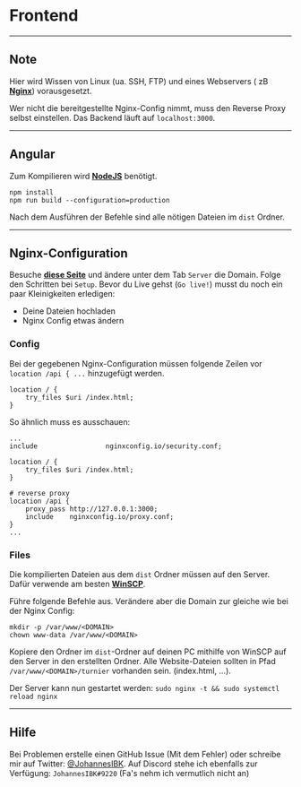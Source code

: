 # Frontend

***
## Note

Hier wird Wissen von Linux (ua. SSH, FTP) und eines Webservers (
zB **[Nginx](https://www.digitalocean.com/community/tools/nginx)**) vorausgesetzt.

Wer nicht die bereitgestellte Nginx-Config nimmt, muss den Reverse Proxy selbst einstellen. Das Backend läuft
auf `localhost:3000`.

***
## Angular

Zum Kompilieren wird **[NodeJS](https://nodejs.org/dist/v16.13.0/win-x64/)** benötigt.

```
npm install
npm run build --configuration=production
```

Nach dem Ausführen der Befehle sind alle nötigen Dateien im `dist` Ordner.

***
## Nginx-Configuration

Besuche **[diese Seite](https://www.digitalocean.com/community/tools/nginx?domains.0.server.domain=thp.example.com&domains.0.server.documentRoot=%2Fturnier&domains.0.server.redirectSubdomains=false&domains.0.php.php=false&domains.0.reverseProxy.reverseProxy=true&domains.0.reverseProxy.path=%2Fapi&domains.0.routing.index=index.html&domains.0.routing.fallbackPhp=false)**
und ändere unter dem Tab `Server` die Domain. Folge den Schritten bei `Setup`. Bevor du Live gehst (`Go live!`)
musst du noch ein paar Kleinigkeiten erledigen:

* Deine Dateien hochladen
* Nginx Config etwas ändern

### Config

Bei der gegebenen Nginx-Configuration müssen folgende Zeilen vor `location /api { ...` hinzugefügt werden.

```
location / {
    try_files $uri /index.html;
}
```

So ähnlich muss es ausschauen:

```
...
include                 nginxconfig.io/security.conf;

location / {
    try_files $uri /index.html;
}

# reverse proxy
location /api {
    proxy_pass http://127.0.0.1:3000;
    include    nginxconfig.io/proxy.conf;
}
...
```

### Files

Die kompilierten Dateien aus dem `dist` Ordner müssen auf den Server. Dafür verwende am
besten **[WinSCP](https://winscp.net/download/WinSCP-5.19.5-Setup.exe)**.

Führe folgende Befehle aus. Verändere aber die Domain zur gleiche wie bei der Nginx Config:

```
mkdir -p /var/www/<DOMAIN>
chown www-data /var/www/<DOMAIN>
```

Kopiere den Ordner im `dist`-Ordner auf deinen PC mithilfe von WinSCP auf den Server in den erstellten Ordner. Alle
Website-Dateien sollten in Pfad `/var/www/<DOMAIN>/turnier` vorhanden sein. (index.html, ...).

Der Server kann nun gestartet werden: `sudo nginx -t && sudo systemctl reload nginx`

***

## Hilfe

Bei Problemen erstelle einen GitHub Issue (Mit dem Fehler) oder schreibe mir auf
Twitter: [@JohannesIBK](https://twitter.com/johannesibk). Auf Discord stehe ich ebenfalls zur
Verfügung: `JohannesIBK#9220` (Fa's nehm ich vermutlich nicht an)
